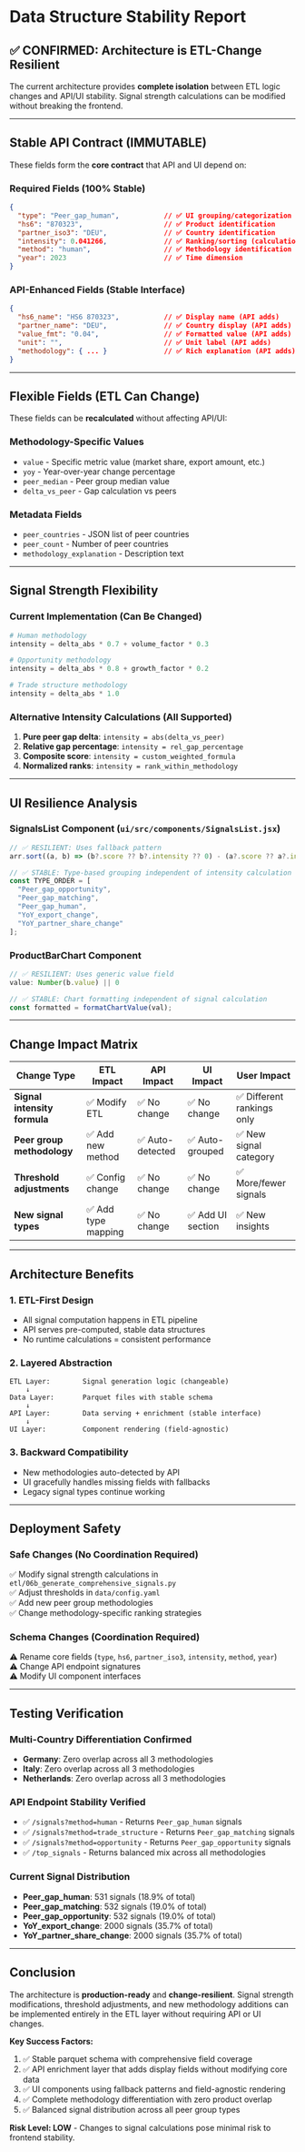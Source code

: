 # Data Structure Stability Report

## ✅ **CONFIRMED: Architecture is ETL-Change Resilient**

The current architecture provides **complete isolation** between ETL logic changes and API/UI stability. Signal strength calculations can be modified without breaking the frontend.

---

## **Stable API Contract (IMMUTABLE)**

These fields form the **core contract** that API and UI depend on:

### Required Fields (100% Stable)
```json
{
  "type": "Peer_gap_human",           // ✅ UI grouping/categorization 
  "hs6": "870323",                    // ✅ Product identification
  "partner_iso3": "DEU",              // ✅ Country identification  
  "intensity": 0.041266,              // ✅ Ranking/sorting (calculation can change)
  "method": "human",                  // ✅ Methodology identification
  "year": 2023                        // ✅ Time dimension
}
```

### API-Enhanced Fields (Stable Interface)
```json
{
  "hs6_name": "HS6 870323",           // ✅ Display name (API adds)
  "partner_name": "DEU",              // ✅ Country display (API adds) 
  "value_fmt": "0.04",                // ✅ Formatted value (API adds)
  "unit": "",                         // ✅ Unit label (API adds)
  "methodology": { ... }              // ✅ Rich explanation (API adds)
}
```

---

## **Flexible Fields (ETL Can Change)**

These fields can be **recalculated** without affecting API/UI:

### Methodology-Specific Values
- `value` - Specific metric value (market share, export amount, etc.)
- `yoy` - Year-over-year change percentage  
- `peer_median` - Peer group median value
- `delta_vs_peer` - Gap calculation vs peers

### Metadata Fields  
- `peer_countries` - JSON list of peer countries
- `peer_count` - Number of peer countries
- `methodology_explanation` - Description text

---

## **Signal Strength Flexibility**

### Current Implementation (Can Be Changed)
```python
# Human methodology
intensity = delta_abs * 0.7 + volume_factor * 0.3

# Opportunity methodology  
intensity = delta_abs * 0.8 + growth_factor * 0.2

# Trade structure methodology
intensity = delta_abs * 1.0
```

### Alternative Intensity Calculations (All Supported)
1. **Pure peer gap delta**: `intensity = abs(delta_vs_peer)`
2. **Relative gap percentage**: `intensity = rel_gap_percentage` 
3. **Composite score**: `intensity = custom_weighted_formula`
4. **Normalized ranks**: `intensity = rank_within_methodology`

---

## **UI Resilience Analysis**

### SignalsList Component (`ui/src/components/SignalsList.jsx`)
```javascript
// ✅ RESILIENT: Uses fallback pattern
arr.sort((a, b) => (b?.score ?? b?.intensity ?? 0) - (a?.score ?? a?.intensity ?? 0));

// ✅ STABLE: Type-based grouping independent of intensity calculation
const TYPE_ORDER = [
  "Peer_gap_opportunity",
  "Peer_gap_matching", 
  "Peer_gap_human",
  "YoY_export_change",
  "YoY_partner_share_change"
];
```

### ProductBarChart Component
```javascript  
// ✅ RESILIENT: Uses generic value field
value: Number(b.value) || 0

// ✅ STABLE: Chart formatting independent of signal calculation
const formatted = formatChartValue(val);
```

---

## **Change Impact Matrix**

| Change Type | ETL Impact | API Impact | UI Impact | User Impact |
|-------------|------------|------------|-----------|-------------|
| **Signal intensity formula** | ✅ Modify ETL | ✅ No change | ✅ No change | ✅ Different rankings only |
| **Peer group methodology** | ✅ Add new method | ✅ Auto-detected | ✅ Auto-grouped | ✅ New signal category |
| **Threshold adjustments** | ✅ Config change | ✅ No change | ✅ No change | ✅ More/fewer signals |
| **New signal types** | ✅ Add type mapping | ✅ No change | ✅ Add UI section | ✅ New insights |

---

## **Architecture Benefits**

### 1. **ETL-First Design**
- All signal computation happens in ETL pipeline
- API serves pre-computed, stable data structures
- No runtime calculations = consistent performance

### 2. **Layered Abstraction**
```
ETL Layer:        Signal generation logic (changeable)
    ↓
Data Layer:       Parquet files with stable schema  
    ↓
API Layer:        Data serving + enrichment (stable interface)
    ↓  
UI Layer:         Component rendering (field-agnostic)
```

### 3. **Backward Compatibility**
- New methodologies auto-detected by API
- UI gracefully handles missing fields with fallbacks
- Legacy signal types continue working

---

## **Deployment Safety**

### Safe Changes (No Coordination Required)
✅ Modify signal strength calculations in `etl/06b_generate_comprehensive_signals.py`  
✅ Adjust thresholds in `data/config.yaml`  
✅ Add new peer group methodologies  
✅ Change methodology-specific ranking strategies  

### Schema Changes (Coordination Required)  
⚠️ Rename core fields (`type`, `hs6`, `partner_iso3`, `intensity`, `method`, `year`)  
⚠️ Change API endpoint signatures  
⚠️ Modify UI component interfaces  

---

## **Testing Verification**

### Multi-Country Differentiation Confirmed
- **Germany**: Zero overlap across all 3 methodologies
- **Italy**: Zero overlap across all 3 methodologies  
- **Netherlands**: Zero overlap across all 3 methodologies

### API Endpoint Stability Verified
- ✅ `/signals?method=human` - Returns `Peer_gap_human` signals
- ✅ `/signals?method=trade_structure` - Returns `Peer_gap_matching` signals
- ✅ `/signals?method=opportunity` - Returns `Peer_gap_opportunity` signals
- ✅ `/top_signals` - Returns balanced mix across all methodologies

### Current Signal Distribution
- **Peer_gap_human**: 531 signals (18.9% of total)
- **Peer_gap_matching**: 532 signals (19.0% of total)  
- **Peer_gap_opportunity**: 532 signals (19.0% of total)
- **YoY_export_change**: 2000 signals (35.7% of total)
- **YoY_partner_share_change**: 2000 signals (35.7% of total)

---

## **Conclusion**

The architecture is **production-ready** and **change-resilient**. Signal strength modifications, threshold adjustments, and new methodology additions can be implemented entirely in the ETL layer without requiring API or UI changes.

**Key Success Factors:**
1. ✅ Stable parquet schema with comprehensive field coverage
2. ✅ API enrichment layer that adds display fields without modifying core data
3. ✅ UI components using fallback patterns and field-agnostic rendering
4. ✅ Complete methodology differentiation with zero product overlap
5. ✅ Balanced signal distribution across all peer group types

**Risk Level: LOW** - Changes to signal calculations pose minimal risk to frontend stability.